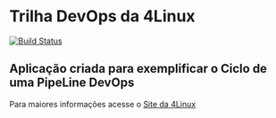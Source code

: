# Trilha DevOps da 4Linux

<!-- Altere a Flag abaixo com sua URL do Travis -->
<!--[![Build Status](https://travis-ci.org/gabyldias/simple-unittest.svg?branch=master)](https://travis-ci.org/gabyldias/simple-unittest)-->
[![Build Status](https://travis-ci.org/camilaalbasilva/DevOpsLab-HelloWorld.svg?branch=master)](https://travis-ci.org/camilaalbasilva/DevOpsLab-HelloWorld)

## Aplicação criada para exemplificar o Ciclo de uma PipeLine DevOps


Para maiores informações acesse o [Site da 4Linux](https://www.4linux.com.br/cursos/devops)
